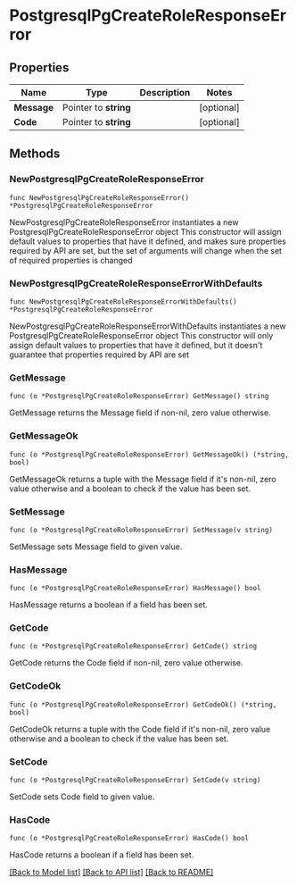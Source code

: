 # PostgresqlPgCreateRoleResponseError

## Properties

Name | Type | Description | Notes
------------ | ------------- | ------------- | -------------
**Message** | Pointer to **string** |  | [optional] 
**Code** | Pointer to **string** |  | [optional] 

## Methods

### NewPostgresqlPgCreateRoleResponseError

`func NewPostgresqlPgCreateRoleResponseError() *PostgresqlPgCreateRoleResponseError`

NewPostgresqlPgCreateRoleResponseError instantiates a new PostgresqlPgCreateRoleResponseError object
This constructor will assign default values to properties that have it defined,
and makes sure properties required by API are set, but the set of arguments
will change when the set of required properties is changed

### NewPostgresqlPgCreateRoleResponseErrorWithDefaults

`func NewPostgresqlPgCreateRoleResponseErrorWithDefaults() *PostgresqlPgCreateRoleResponseError`

NewPostgresqlPgCreateRoleResponseErrorWithDefaults instantiates a new PostgresqlPgCreateRoleResponseError object
This constructor will only assign default values to properties that have it defined,
but it doesn't guarantee that properties required by API are set

### GetMessage

`func (o *PostgresqlPgCreateRoleResponseError) GetMessage() string`

GetMessage returns the Message field if non-nil, zero value otherwise.

### GetMessageOk

`func (o *PostgresqlPgCreateRoleResponseError) GetMessageOk() (*string, bool)`

GetMessageOk returns a tuple with the Message field if it's non-nil, zero value otherwise
and a boolean to check if the value has been set.

### SetMessage

`func (o *PostgresqlPgCreateRoleResponseError) SetMessage(v string)`

SetMessage sets Message field to given value.

### HasMessage

`func (o *PostgresqlPgCreateRoleResponseError) HasMessage() bool`

HasMessage returns a boolean if a field has been set.

### GetCode

`func (o *PostgresqlPgCreateRoleResponseError) GetCode() string`

GetCode returns the Code field if non-nil, zero value otherwise.

### GetCodeOk

`func (o *PostgresqlPgCreateRoleResponseError) GetCodeOk() (*string, bool)`

GetCodeOk returns a tuple with the Code field if it's non-nil, zero value otherwise
and a boolean to check if the value has been set.

### SetCode

`func (o *PostgresqlPgCreateRoleResponseError) SetCode(v string)`

SetCode sets Code field to given value.

### HasCode

`func (o *PostgresqlPgCreateRoleResponseError) HasCode() bool`

HasCode returns a boolean if a field has been set.


[[Back to Model list]](../README.md#documentation-for-models) [[Back to API list]](../README.md#documentation-for-api-endpoints) [[Back to README]](../README.md)


